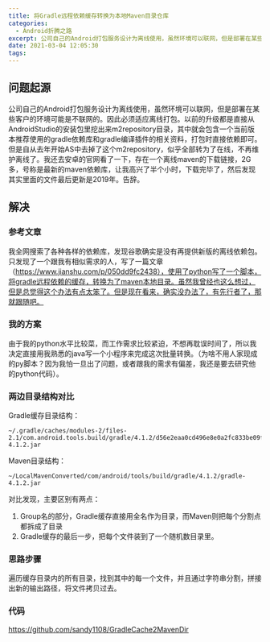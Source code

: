 ```yaml
---
title: 将Gradle远程依赖缓存转换为本地Maven目录仓库
categories: 
  - Android折腾之路
excerpt: 公司自己的Android打包服务设计为离线使用，虽然环境可以联网，但是部署在某些客户的环境可能是不联网的。因此必须适应离线打包。
date: 2021-03-04 12:05:30
tags: 
---
```


## 问题起源

公司自己的Android打包服务设计为离线使用，虽然环境可以联网，但是部署在某些客户的环境可能是不联网的。因此必须适应离线打包。以前的升级都是直接从AndroidStudio的安装包里挖出来m2repository目录，其中就会包含一个当前版本推荐使用的gradle依赖库和gradle编译插件的相关资料，打包时直接依赖即可。但是自从去年开始AS中去掉了这个m2repository，似乎全部转为了在线，不再维护离线了。我还去安卓的官网看了一下，存在一个离线maven的下载链接，2G多，号称是最新的maven依赖库，让我高兴了半个小时，下载完毕了，然后发现其实里面的文件最后更新是2019年。告辞。

## 解决

### 参考文章

我全网搜索了各种各样的依赖库，发现谷歌确实是没有再提供新版的离线依赖包。只发现了一个跟我有相似需求的人，写了一篇文章（https://www.jianshu.com/p/050dd9fc2438），使用了python写了一个脚本，将gradle远程依赖的缓存，转换为了maven本地目录。虽然我曾经也这么想过，但是总觉得这个办法有点太笨了。但是现在看来，确实没办法了，有先行者了，那就跟随吧。

### 我的方案

由于我的python水平比较菜，而工作需求比较紧迫，不想再耽误时间了，所以我决定直接用我熟悉的java写一个小程序来完成这次批量转换。（为啥不用人家现成的py脚本？因为我怕一旦出了问题，或者跟我的需求有偏差，我还是要去研究他的python代码）。

### 两边目录结构对比

Gradle缓存目录结构：
```
~/.gradle/caches/modules-2/files-2.1/com.android.tools.build/gradle/4.1.2/d56e2eaa0cd496e8e0a2fc833be09fe7b9f1e0e6/gradle-4.1.2.jar
```
Maven目录结构：
```
~/LocalMavenConverted/com/android/tools/build/gradle/4.1.2/gradle-4.1.2.jar
```

对比发现，主要区别有两点：

1. Group名的部分，Gradle缓存直接用全名作为目录，而Maven则把每个分割点都拆成了目录
2. Gradle缓存的最后一步，把每个文件装到了一个随机数目录里。

### 思路步骤

遍历缓存目录内的所有目录，找到其中的每一个文件，并且通过字符串分割，拼接出新的输出路径，将文件拷贝过去。

### 代码

https://github.com/sandy1108/GradleCache2MavenDir
